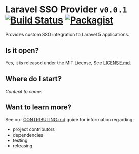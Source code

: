 
# Laravel SSO Provider `v0.0.1` [![Build Status](https://travis-ci.org/dbtedman/laravel-sso-provider.svg?branch=master)](https://travis-ci.org/dbtedman/laravel-sso-provider) [![Packagist](https://img.shields.io/packagist/v/dbtedman/laravel-sso-provider.svg)](https://packagist.org/packages/dbtedman/laravel-sso-provider)

Provides custom SSO integration to Laravel 5 applications.

## Is it open?

Yes, it is released under the MIT License, See [LICENSE.md](LICENSE.md).

## Where do I start?

*Content to come.*

## Want to learn more?

See our [CONTRIBUTING.md](CONTRIBUTING.md) guide for information regarding:

* project contributors
* dependencies
* testing
* releasing
